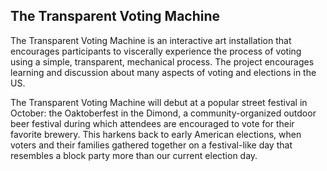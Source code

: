 ## The Transparent Voting Machine


The Transparent Voting Machine is an interactive art installation that encourages participants to viscerally experience the process of voting using a simple, transparent, mechanical process. The project encourages learning and discussion about many aspects of voting and elections in the US.

The Transparent Voting Machine will debut at a popular street festival in October: the Oaktoberfest in the Dimond, a community-organized outdoor beer festival during which attendees are encouraged to vote for their favorite brewery. This harkens back to early American elections, when voters and their families gathered together on a festival-like day that resembles a block party more than our current election day.

